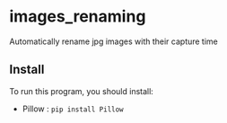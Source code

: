 # images_renaming
Automatically rename jpg images with their capture time


## Install
To run this program, you should install:
- Pillow : ``` pip install Pillow ```